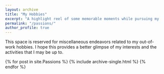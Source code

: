 ```yaml
---
layout: archive
title: "My Hobbies"
excerpt: "A highlight reel of some memorable moments while pursuing my hobbies."
permalink: "/passions/"
author_profile: true
---
```


This space is reserved for miscellaneous endeavors related to my out-of-work hobbies. I hope this provides a better glimpse of my interests and the activities that I may be up to. 

{% for post in site.Passions %}
  {% include archive-single.html %}
{% endfor %}